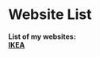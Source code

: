 <!DOCTYPE html>

<html lang="en-US">
    <h1>Website List</h1>
    <b>List of my websites: <b><br>
    <a href="./IKEA/home.html">IKEA</a><br>
</html>